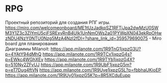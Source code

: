 # RPG 
Проектный репозиторий для создания РПГ игры.  
https://miro.com/welcomeonboard/ME1tUzJadkpSZ1RFTjJpa2dwMzU0SWM3Y1Z3c3ZlYmU5cjFSRExyRnB4Ulk1UnNmOWs2a01PYWpXN043ekRpOHwzNDU4NzY0NTU0Nzg5MzA4NzI2fDI=?share_link_id=359579690075 - Miro board для планирования  
Диаграммы Milanoit:
https://app.milanote.com/1R9TnG1jxpzG3U?p=4YAtY94dMhQ
https://app.milanote.com/1R9TCx1jxpzG4s?p=EWkc4WGhXEv
https://app.milanote.com/1R9TYb1jxpzG4X?p=510Ny2ZFvUJ
https://app.milanote.com/1R9UbF1jxpzG5m?p=eT7Dug4ftVN
https://app.milanote.com/1R9Uye1jxpzG5L?p=fbbhaUKioEP
https://app.milanote.com/1R9Uy01jxpzG5K?p=8R5XCduEupp
